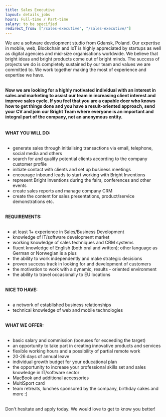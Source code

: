 ```yaml
---
title: Sales Executive
layout: details_jobs
hours: Full-time / Part-time
salary: to be specified
redirect_from: ["/sales-executive", "/sales-executive/"]
---
```


<p>We are a software development studio from Gdansk, Poland. Our expertise in mobile, web, Blockchain and IoT
    is highly appreciated by startups as well as digital agencies and mid-size organisations worldwide. We believe that bright ideas and bright products
    come out of bright minds. The success of projects we do is completely sustained by our team and values we are committed to. We work together making
    the most of experience and expertise we have.<br><br></p>
<p><strong>Now we are looking for a highly motivated individual with an interest in sales and marketing to assist our team in increasing client
    interest and improve sales cycle. If you feel that you are a capable doer who knows how to get things done and you have a result-oriented
    approach, send your CV and join</strong> <strong>our Bright Team where everyone is an important and integral part of the company, not an
    anonymous entity. <br></strong><br><br><strong>WHAT YOU WILL DO:</strong><br><br></p>
<ul>
    <li>generate sales through initialising transactions via email, telephone, social media and others</li>
    <li>search for and qualify potential clients according to the company customer profile</li>
    <li>initiate contact with clients and set up business meetings</li>
    <li>encourage inbound leads to start working with Bright Inventions</li>
    <li>represent Bright Inventions during the fairs, conferences and other events</li>
    <li>create sales reports and manage company CRM</li>
    <li>create the content for sales presentations, product/service demonstrations etc.</li>
</ul>
<p><br><strong>REQUIREMENTS: </strong><br><br></p>
<ul>
    <li>at least 1+ experience in Sales/Business Development</li>
    <li>knowledge of IT/software development market</li>
    <li>working knowledge of sales techniques and CRM systems</li>
    <li>fluent knowledge of English (both oral and written); other language as German or Norwegian is a plus</li>
    <li>the ability to work independently and make strategic decisions</li>
    <li>proven success track in looking for and development of customers</li>
    <li>the motivation to work with a dynamic, results - oriented environment</li>
    <li>the ability to travel occasionally to EU locations</li>
</ul>
<p><br><strong>NICE TO HAVE:</strong> <br><br></p>
<ul>
    <li>a network of established business relationships</li>
    <li>technical knowledge of web and mobile technologies</li>
</ul>
<p><br><strong>WHAT WE OFFER: </strong><br><br></p>
<ul>
    <li>basic salary and commission (bonuses for exceeding the target)</li>
    <li>an opportunity to take part in creating innovative products and services</li>
    <li>flexible working hours and a possibility of partial remote work</li>
    <li>20-26 days of annual leave</li>
    <li>individual growth budget for your educational plan</li>
    <li>the opportunity to increase your professional skills set and sales knowledge in IT/software sector</li>
    <li>MacBook and additional accessories</li>
    <li>MultiSport card</li>
    <li>team retreats, lunches sponsored by the company, birthday cakes and more :)</li>
</ul>
<p><br>Don't hesitate and apply today. We would love to get to know you better!</p>


